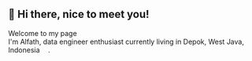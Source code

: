 ## 👋 Hi there, nice to meet you!
Welcome to my page </br>
I'm Alfath, data engineer enthusiast currently living in Depok, West Java, Indonesia <img src="https://www.freepik.com/icon/indonesia_12339528#fromView=search&page=1&position=18&uuid=5834da94-972e-4779-ab49-a444e8f0d4d8" width="13"/>.

<!--
**alfathlathif/alfathlathif** is a ✨ _special_ ✨ repository because its `README.md` (this file) appears on your GitHub profile.

Here are some ideas to get you started:

- 🔭 I’m currently working on ...
- 🌱 I’m currently learning ...
- 👯 I’m looking to collaborate on ...
- 🤔 I’m looking for help with ...
- 💬 Ask me about ...
- 📫 How to reach me: ...
- 😄 Pronouns: ...
- ⚡ Fun fact: ...
-->
